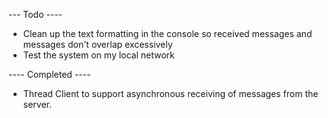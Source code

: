 --- Todo ----
 - Clean up the text formatting in the console so received messages and messages don't overlap excessively
 - Test the system on my local network


---- Completed ----
 - Thread Client to support asynchronous receiving of messages from the server.
